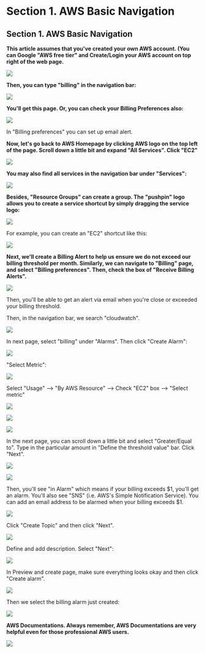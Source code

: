 # Section 1. AWS Basic Navigation

## Section 1. AWS Basic Navigation

**This article assumes that you've created your own AWS account. \(You can Google "AWS free tier" and Create/Login your AWS account on top right of the web page.**

![](../.gitbook/assets/image%20%28279%29.png)

**Then, you can type "billing" in the navigation bar:**

![](../.gitbook/assets/image%20%28169%29.png)

**​You'll get this page. Or, you can check your Billing Preferences also:**

![](../.gitbook/assets/image%20%2896%29.png)

In "Billing preferences" you can set up email alert.

**Now, let's go back to AWS Homepage by clicking AWS logo on the top left of the page. Scroll down a little bit and expand "All Services". Click "EC2"**

![](../.gitbook/assets/image%20%2840%29.png)

**You may also find all services in the navigation bar under "Services":**

![](../.gitbook/assets/image%20%28273%29.png)

**Besides, "Resource Groups" can create a group. The "pushpin" logo allows you to create a service shortcut by simply dragging the service logo:**

![](../.gitbook/assets/image%20%28232%29.png)

For example, you can create an "EC2" shortcut like this:

![](../.gitbook/assets/image%20%28261%29.png)

**Next, we'll create a Billing Alert to help us ensure we do not exceed our billing threshold per month. Similarly, we can navigate to "Billing" page, and select "Billing preferences". Then, check the box of "Receive Billing Alerts".**

![](../.gitbook/assets/image%20%28134%29.png)

Then, you'll be able to get an alert via email when you're close or exceeded your billing threshold.

Then, in the navigation bar, we search "cloudwatch".

![](../.gitbook/assets/image%20%28157%29.png)

In next page, select "billing" under "Alarms". Then click "Create Alarm":

![](../.gitbook/assets/image%20%28203%29.png)

"Select Metric":

![](../.gitbook/assets/image%20%28248%29.png)

Select "Usage" --&gt; "By AWS Resource" --&gt; Check "EC2" box --&gt; "Select metric"

![](../.gitbook/assets/image%20%2850%29.png)

![](../.gitbook/assets/image%20%2899%29.png)

![](../.gitbook/assets/image%20%283%29.png)

In the next page, you can scroll down a little bit and select "Greater/Equal to". Type in the particular amount in "Define the threshold value" bar. Click "Next".

![](../.gitbook/assets/image%20%28143%29.png)

![](../.gitbook/assets/image%20%28202%29.png)

Then, you'll see "in Alarm" which means if your billing exceeds $1, you'll get an alarm. You'll also see "SNS" \(i.e. AWS's Simple Notification Service\). You can add an email address to be alarmed when your billing exceeds $1.

![](../.gitbook/assets/image%20%28282%29.png)

Click "Create Topic" and then click "Next".

![](../.gitbook/assets/image%20%28148%29.png)

Define and add description. Select "Next":

![](../.gitbook/assets/image%20%28132%29.png)

In Preview and create page, make sure everything looks okay and then click "Create alarm".

![](../.gitbook/assets/image%20%285%29.png)

Then we select the billing alarm just created:

![](../.gitbook/assets/image%20%28249%29.png)

**AWS Documentations. Always remember, AWS Documentations are very helpful even for those professional AWS users.**

![](../.gitbook/assets/image%20%2820%29.png)


